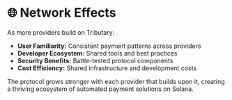 # 🌐 Network Effects

As more providers build on Tributary:

- **User Familiarity:** Consistent payment patterns across providers
- **Developer Ecosystem:** Shared tools and best practices
- **Security Benefits:** Battle-tested protocol components
- **Cost Efficiency:** Shared infrastructure and development costs

The protocol grows stronger with each provider that builds upon it, creating a thriving ecosystem of automated payment solutions on Solana.
